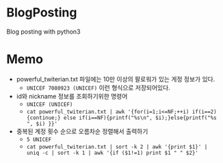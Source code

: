 # BlogPosting
Blog posting with python3

# Memo
* powerful_twiterian.txt 파일에는 10만 이상의 팔로워가 있는 게정 정보가 있다.
  * `UNICEF 7080923 (UNICEF)` 이런 형식으로 저장되어있다.
* id와 nickname 정보를 조회하기위한 명령어  
  * `UNICEF (UNICEF)` 
  * `cat powerful_twiterian.txt | awk '{for(i=1;i<=NF;++i) if(i==2){continue;} else if(i==NF){printf("%s\n", $i);}else{printf("%s ", $i) }}'`
* 중복된 계정 횟수 순으로 오름차순 정렬해서 출력하기 
  * `5 UNICEF `
  * `cat powerful_twiterian.txt | sort -k 2 | awk '{print $1}' | uniq -c | sort -k 1 | awk '{if ($1!=1) print $1 " " $2}'`
